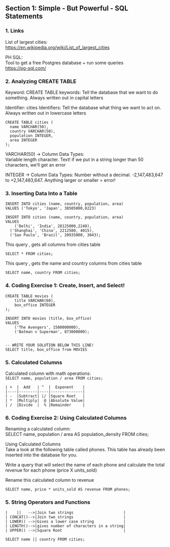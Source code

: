 ## Section 1: Simple - But Powerful - SQL Statements

### 1. Links

List of largest cities:  
https://en.wikipedia.org/wiki/List_of_largest_cities

PH SQL:  
Tool to get a free Postgres database + run some queries  
https://pg-sql.com/

### 2. Analyzing CREATE TABLE

Keyword: CREATE TABLE
keywords: Tell the database that we want to do something.
Always written out in capital letters

Identifier: cities
Identifiers: Tell the database what thing we want to act on.
Always written out in lowercase letters

```
CREATE TABLE cities (
  name VARCHAR(50),
  country VARCHAR(50),
  population INTEGER,
  area INTEGER
);
```

VARCHAR(50) -> Column Data Types:  
Variable length character. Text! if we put in a string longer
than 50 characters, we'll get an error

INTEGER -> Column Data Types:
Number without a decimal. -2,147,483,647 to +2,147,483,647.
Anything larger or smaller = error!

### 3. Inserting Data Into a Table

```
INSERT INTO cities (name, country, population, area)
VALUES ('Tokyo', 'Japan', 38505000,8223)
```

```
INSERT INTO cities (name, country, population, area)
VALUES
	('Delhi', 'India', 28125000,2240),
  ('Shanghai', 'China', 2212500, 4015),
  ('Sao Paulo', 'Brazil', 20935000, 3043);
```

This query , gets all columns from cities table

```
SELECT * FROM cities;
```

This query , gets the name and country columns from cities table

```
SELECT name, country FROM cities;
```

### 4. Coding Exercise 1: Create, Insert, and Select!

```
CREATE TABLE movies (
    title VARCHAR(60),
    box_office INTEGER
);

INSERT INTO movies (title, box_office)
VALUES
    ('The Avengers', 1500000000),
    ('Batman v Superman', 873000000);


-- WRITE YOUR SOLUTION BELOW THIS LINE!
SELECT title, box_office from MOVIES
```

### 5. Calculated Columns

Calculated column with math operations:  
`SELECT name, population / area FROM cities;`

```
| +  |  Add   | ^  |  Exponent    |
|----|--------|----|--------------|
| -  |Subtract| |/ |Square Root   |
| *  |Multiply|  @ |Absolute Value|
| /  |Divide  |  % |Remainder     |
```

### 6. Coding Exercise 2: Using Calculated Columns

Renaming a calculated column:  
SELECT name, population / area AS population_density
FROM cities;

Using Calculated Columns  
Take a look at the following table called phones. This table has already been inserted into the database for you.

Write a query that will select the name of each phone and calculate the total revenue for each phone (price X units_sold)

Rename this calculated column to revenue

`SELECT name, price * units_sold AS revenue FROM phones;`

### 5. String Operators and Functions

```
|    ||   -->|Join two strings                      |
| CONCAT()-->|Join two strings                      |
| LOWER() -->|Gives a lower case string             |
| LENGTH()-->|gives number of characters in a string|
| UPPER() -->|Square Root                           |
```

`SELECT name || country FROM cities;`